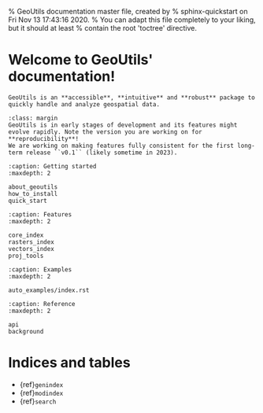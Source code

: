 % GeoUtils documentation master file, created by
% sphinx-quickstart on Fri Nov 13 17:43:16 2020.
% You can adapt this file completely to your liking, but it should at least
% contain the root 'toctree' directive.

# Welcome to GeoUtils' documentation!

```{epigraph}
GeoUtils is an **accessible**, **intuitive** and **robust** package to quickly handle and analyze geospatial data.
```

```{important}
:class: margin
GeoUtils is in early stages of development and its features might evolve rapidly. Note the version you are working on for
**reproducibility**!
We are working on making features fully consistent for the first long-term release ``v0.1`` (likely sometime in 2023).
```


```{toctree}
:caption: Getting started
:maxdepth: 2

about_geoutils
how_to_install
quick_start
```

```{toctree}
:caption: Features
:maxdepth: 2
    
core_index
rasters_index
vectors_index
proj_tools
```

```{toctree}
:caption: Examples
:maxdepth: 2
    
auto_examples/index.rst 
```

```{toctree}
:caption: Reference
:maxdepth: 2 
    
api
background
```

# Indices and tables

- {ref}`genindex`
- {ref}`modindex`
- {ref}`search`

